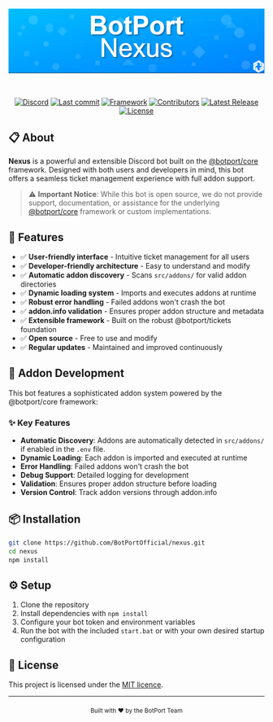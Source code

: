 <div align="center">
	<br />
	<p>
		<img src="https://raw.githubusercontent.com/BotPortOfficial/nexus/main/.github/workflows/banner.png" width="546" alt="Ticket Bot" />
	</p>
	<p>
</a>
</p>
	<br />
	<p>
	    <a href="https://discord.gg/sRyU4GFraG"><img src="https://img.shields.io/discord/1383201315072639058?color=5865F2&logo=discord&logoColor=white" alt="Discord" /></a>
		<a href="https://github.com/BotPortOfficial/nexus"><img src="https://img.shields.io/github/last-commit/BotPortOfficial/nexus?logo=github&logoColor=white&style=flat-square" alt="Last commit" /></a>
		<a href="https://www.npmjs.com/package/@botport/core"><img src="https://img.shields.io/badge/framework-%40botport%2Fcore-blue?style=flat-square" alt="Framework" /></a>
		<a href="https://github.com/BotPortOfficial/nexus/graphs/contributors"><img src="https://img.shields.io/github/contributors/BotPortOfficial/nexus?logo=github&logoColor=white&color=blue&style=flat-square" alt="Contributors" /></a>
		<a href="https://github.com/BotPortOfficial/nexus/releases"><img src="https://img.shields.io/github/v/release/BotPortOfficial/nexus?style=flat-square" alt="Latest Release" /></a>
		<a href="https://github.com/BotPortOfficial/nexus/blob/main/LICENSE"><img src="https://img.shields.io/github/license/BotPortOfficial/nexus?style=flat-square" alt="License" /></a>
</div>
</div>

## 📋 About

**Nexus** is a powerful and extensible Discord bot built on the [@botport/core](https://github.com/BotPortOfficial/core) framework. Designed with both users and developers in mind, this bot offers a seamless ticket management experience with full addon support.

> ⚠️ **Important Notice**: While this bot is open source, we do not provide support, documentation, or assistance for the underlying [@botport/core](https://github.com/BotPortOfficial/core) framework or custom implementations.

## 🚀 Features

- ✅ **User-friendly interface** - Intuitive ticket management for all users
- ✅ **Developer-friendly architecture** - Easy to understand and modify
- ✅ **Automatic addon discovery** - Scans `src/addons/` for valid addon directories
- ✅ **Dynamic loading system** - Imports and executes addons at runtime
- ✅ **Robust error handling** - Failed addons won't crash the bot
- ✅ **addon.info validation** - Ensures proper addon structure and metadata
- ✅ **Extensible framework** - Built on the robust @botport/tickets foundation
- ✅ **Open source** - Free to use and modify
- ✅ **Regular updates** - Maintained and improved continuously

## 🔧 Addon Development

This bot features a sophisticated addon system powered by the @botport/core framework:

### ✨ Key Features
- **Automatic Discovery**: Addons are automatically detected in `src/addons/` if enabled in the `.env` file.
- **Dynamic Loading**: Each addon is imported and executed at runtime
- **Error Handling**: Failed addons won't crash the bot
- **Debug Support**: Detailed logging for development
- **Validation**: Ensures proper addon structure before loading
- **Version Control**: Track addon versions through addon.info

## 📦 Installation

```bash
git clone https://github.com/BotPortOfficial/nexus.git
cd nexus
npm install
```

## ⚙️ Setup

1. Clone the repository
2. Install dependencies with `npm install`
3. Configure your bot token and environment variables
5. Run the bot with the included `start.bat` or with your own desired startup configuration

## 📄 License

This project is licensed under the [MIT licence](https://github.com/BotPortOfficial/nexus/blob/main/LICENSE).

---

<div align="center">
	<sub>Built with ❤️ by the BotPort Team</sub>
</div>